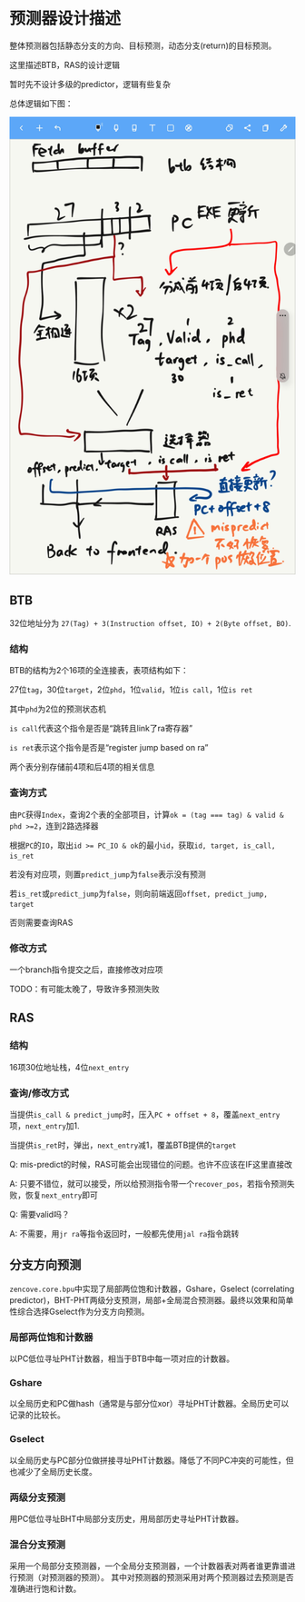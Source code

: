 # 预测器设计描述

整体预测器包括静态分支的方向、目标预测，动态分支(return)的目标预测。

这里描述BTB，RAS的设计逻辑

暂时先不设计多级的predictor，逻辑有些复杂

总体逻辑如下图：

![predictor](predictor.jpg)

## BTB

32位地址分为 `27(Tag) + 3(Instruction offset, IO) + 2(Byte offset, BO)`.

### 结构

BTB的结构为2个16项的全连接表，表项结构如下：

27位`tag`，30位`target`，2位`phd`，1位`valid`，1位`is call`，1位`is ret`

其中`phd`为2位的预测状态机

`is call`代表这个指令是否是“跳转且link了ra寄存器”

`is ret`表示这个指令是否是“register jump based on ra”

两个表分别存储前4项和后4项的相关信息

### 查询方式

由`PC`获得`Index`，查询2个表的全部项目，计算`ok = (tag === tag) & valid & phd >=2`，连到2路选择器

根据`PC`的`IO`，取出`id >= PC_IO & ok`的最小`id`，获取`id, target, is_call, is_ret`

若没有对应项，则置`predict_jump`为`false`表示没有预测

若`is_ret`或`predict_jump`为`false`，则向前端返回`offset, predict_jump, target`

否则需要查询RAS

### 修改方式

一个branch指令提交之后，直接修改对应项

TODO：有可能太晚了，导致许多预测失败

## RAS

### 结构

16项30位地址栈，4位`next_entry`

### 查询/修改方式

当提供`is_call & predict_jump`时，压入`PC + offset + 8`，覆盖`next_entry`项，`next_entry`加1.

当提供`is_ret`时，弹出，`next_entry`减1，覆盖BTB提供的`target`

Q: mis-predict的时候，RAS可能会出现错位的问题。也许不应该在IF这里直接改

A: 只要不错位，就可以接受，所以给预测指令带一个`recover_pos`，若指令预测失败，恢复`next_entry`即可

Q: 需要valid吗？

A: 不需要，用`jr ra`等指令返回时，一般都先使用`jal ra`指令跳转

## 分支方向预测

`zencove.core.bpu`中实现了局部两位饱和计数器，Gshare，Gselect (correlating predictor)，BHT-PHT两级分支预测，局部+全局混合预测器。最终以效果和简单性综合选择Gselect作为分支方向预测。

### 局部两位饱和计数器

以PC低位寻址PHT计数器，相当于BTB中每一项对应的计数器。

### Gshare

以全局历史和PC做hash（通常是与部分位xor）寻址PHT计数器。全局历史可以记录的比较长。

### Gselect

以全局历史与PC部分位做拼接寻址PHT计数器。降低了不同PC冲突的可能性，但也减少了全局历史长度。

### 两级分支预测

用PC低位寻址BHT中局部分支历史，用局部历史寻址PHT计数器。

### 混合分支预测

采用一个局部分支预测器，一个全局分支预测器，一个计数器表对两者谁更靠谱进行预测（对预测器的预测）。
其中对预测器的预测采用对两个预测器过去预测是否准确进行饱和计数。
